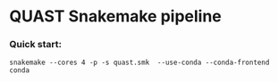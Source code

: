 # QUAST Snakemake pipeline

### Quick start:
```snakemake --cores 4 -p -s quast.smk  --use-conda --conda-frontend conda```